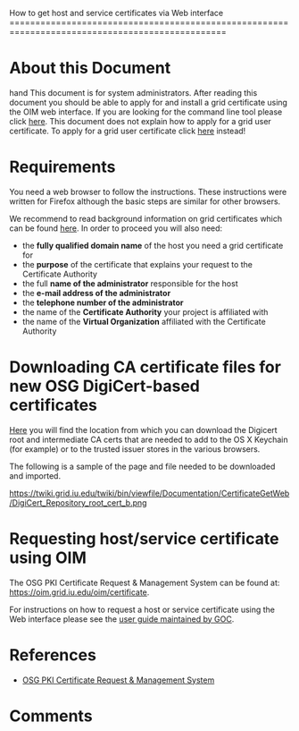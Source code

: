<span class="twiki-macro DOC_STATUS_TABLE"></span>

How to get host and service certificates via Web interface ================================================================================================

<span class="twiki-macro STARTINCLUDE"></span> <span class="twiki-macro EDITTHIS"></span>

About this Document
===================

<span class="twiki-macro ICON">hand</span> This document is for system administrators. After reading this document you should be able to apply for and install a grid certificate using the OIM web interface. If you are looking for the command line tool please click [here](Documentation/Release3/GetHostServiceCertificates). This document does not explain how to apply for a grid user certificate. To apply for a grid user certificate click [here](CertificateUserGet) instead!

Requirements
============

You need a web browser to follow the instructions. These instructions were written for Firefox although the basic steps are similar for other browsers.

We recommend to read background information on grid certificates which can be found [here](Documentation.CertificateWhatIs). In order to proceed you will also need:

-   the **fully qualified domain name** of the host you need a grid certificate for
-   the **purpose** of the certificate that explains your request to the Certificate Authority
-   the full **name of the administrator** responsible for the host
-   the **e-mail address of the administrator**
-   the **telephone number of the administrator**
-   the name of the **Certificate Authority** your project is affiliated with
-   the name of the **Virtual Organization** affiliated with the Certificate Authority

Downloading CA certificate files for new OSG DigiCert-based certificates
========================================================================

[Here](http://www.digicert-grid.com/) you will find the location from which you can download the Digicert root and intermediate CA certs that are needed to add to the OS X Keychain (for example) or to the trusted issuer stores in the various browsers.

The following is a sample of the page and file needed to be downloaded and imported.

<https://twiki.grid.iu.edu/twiki/bin/viewfile/Documentation/CertificateGetWeb/DigiCert_Repository_root_cert_b.png>

Requesting host/service certificate using OIM
=============================================

The OSG PKI Certificate Request & Management System can be found at: <https://oim.grid.iu.edu/oim/certificate>.

For instructions on how to request a host or service certificate using the Web interface please see the [user guide maintained by GOC](https://confluence.grid.iu.edu/pages/viewpage.action?pageId=3244064).

References
==========

-   [OSG PKI Certificate Request & Management System](https://oim.grid.iu.edu/oim/certificate)

<span class="twiki-macro STOPINCLUDE"></span>

Comments
========

<span class="twiki-macro COMMENT" type="tableappend"></span>


